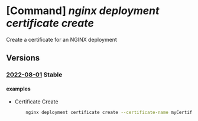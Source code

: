 # [Command] _nginx deployment certificate create_

Create a certificate for an NGINX deployment

## Versions

### [2022-08-01](/Resources/mgmt-plane/L3N1YnNjcmlwdGlvbnMve30vcmVzb3VyY2Vncm91cHMve30vcHJvdmlkZXJzL25naW54Lm5naW54cGx1cy9uZ2lueGRlcGxveW1lbnRzL3t9L2NlcnRpZmljYXRlcy97fQ==/2022-08-01.xml) **Stable**

<!-- mgmt-plane /subscriptions/{}/resourcegroups/{}/providers/nginx.nginxplus/nginxdeployments/{}/certificates/{} 2022-08-01 -->

#### examples

- Certificate Create
    ```bash
        nginx deployment certificate create --certificate-name myCertificate --deployment-name myDeployment --resource-group myResourceGroup --certificate-path /etc/nginx/test.cert --key-path /etc/nginx/test.key --key-vault-secret-id keyVaultSecretId
    ```
